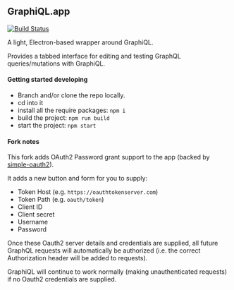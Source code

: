 GraphiQL.app
------------

[![Build Status](https://travis-ci.org/skevy/graphiql-app.svg?branch=master)](https://travis-ci.org/skevy/graphiql-app)

A light, Electron-based wrapper around GraphiQL.

Provides a tabbed interface for editing and testing GraphQL queries/mutations with GraphiQL.

#### Getting started developing

- Branch and/or clone the repo locally.
- cd into it
- install all the require packages: `npm i`
- build the project: `npm run build`
- start the project: `npm start`

#### Fork notes

This fork adds OAuth2 Password grant support to the app (backed by [simple-oauth2](https://github.com/lelylan/simple-oauth2)).

It adds a new button and form for you to supply:

- Token Host (e.g. `https://oauthtokenserver.com`)
- Token Path (e.g. `oauth/token`)
- Client ID
- Client secret
- Username
- Password

Once these Oauth2 server details and credentials are supplied, all future GraphQL requests will automatically be authorized (i.e. the correct Authorization header will be added to requests).

GraphiQL will continue to work normally (making unauthenticated requests) if no Oauth2 credentials are supplied.
